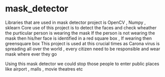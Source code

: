 # mask_detector

Libraries that are used in mask detector project is OpenCV , Numpy , sklearn 
Core use of this project is to detect the faces and check wheather the purticular person is wearing the mask
If the person is not wearing the mask then his/her face is identified in a red square box , If wearing then greensquare box
This project is used at this crucial times as Carona virus is spreading all over the world , every citizen need to be responsible and wear mask where ever they go

Using this mask detector we could stop those people to enter public places like airport , malls , movie theatres etc
